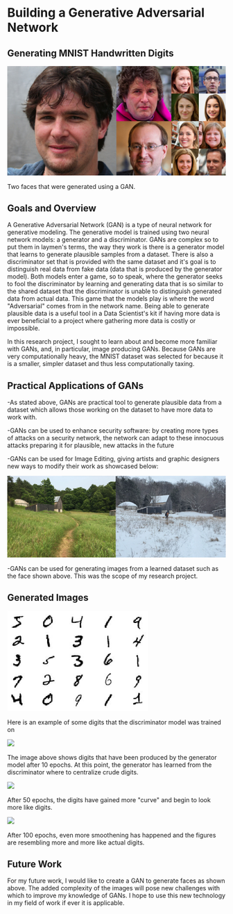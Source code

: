 # Building a Generative Adversarial Network
## Generating MNIST Handwritten Digits

![](images/ganfaces.jpg)

Two faces that were generated using a GAN.

## Goals and Overview

A Generative Adversarial Network (GAN) is a type of neural network for generative modeling. The generative model is trained using two neural network models: a generator and a discriminator. GANs are complex so to put them in laymen's terms, the way they work is there is a generator model that learns to generate plausible samples from a dataset. There is also a discriminator set that is provided with the same dataset and it's goal is to distinguish real data from fake data (data that is produced by the generator model). Both models enter a game, so to speak, where the generator seeks to fool the discriminator by learning and generating data that is so similar to the shared dataset that the discriminator is unable to distinguish generated data from actual data. This game that the models play is where the word "Adversarial" comes from in the network name. Being able to generate plausible data is a useful tool in a Data Scientist's kit if having more data is ever beneficial to a project where gathering more data is costly or impossible.

In this research project, I sought to learn about and become more familiar with GANs, and, in particular, image producing GANs. Because GANs are very computationally heavy, the MNIST dataset was selected for because it is a smaller, simpler dataset and thus less computationally taxing.

## Practical Applications of GANs

-As stated above, GANs are practical tool to generate plausible data from a dataset which allows those working on the dataset to have more data to work with.

-GANs can be used to enhance security software: by creating more types of attacks on a security network, the network can adapt to these innocuous attacks preparing it for plausible, new attacks in the future

-GANs can be used for Image Editing, giving artists and graphic designers new ways to modify their work as showcased below:

![](images/edit.png)

-GANs can be used for generating images from a learned dataset such as the face shown above. This was the scope of my research project.

## Generated Images

![](images/digits.jpg)

Here is an example of some digits that the discriminator model was trained on

![](images/10.jpg)

The image above shows digits that have been produced by the generator model after 10 epochs. At this point, the generator has learned from the discriminator where to centralize crude digits.

![](images/50.jpg)

After 50 epochs, the digits have gained more "curve" and begin to look more like digits.

![](images/100.jpg)

After 100 epochs, even more smoothening has happened and the figures are resembling more and more like actual digits.

## Future Work

For my future work, I would like to create a GAN to generate faces as shown above. The added complexity of the images will pose new challenges with which to improve my knowledge of GANs. I hope to use this new technology in my field of work if ever it is applicable.